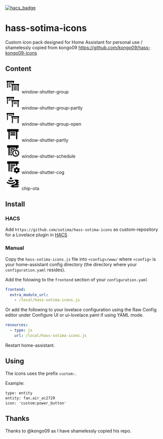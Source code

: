 [![hacs_badge](https://img.shields.io/badge/HACS-Custom-orange.svg)](https://github.com/custom-components/hacs)

# hass-sotima-icons

Custom icon pack designed for Home Assistant for personal use / shamelessly copied from kongo09 https://github.com/kongo09/hass-kongo09-icons

## Content

![Preview](./svg/window-shutter-group.svg) window-shutter-group<br />
![Preview](./svg/window-shutter-group-partly.svg) window-shutter-group-partly<br />
![Preview](./svg/window-shutter-group-open.svg) window-shutter-group-open<br />
![Preview](./svg/window-shutter-partly.svg) window-shutter-partly<br />
![Preview](./svg/window-shutter-schedule.svg) window-shutter-schedule<br />
![Preview](./svg/window-shutter-cog.svg) window-shutter-cog<br />
![Preview](./svg/chip-ota.svg) chip-ota<br />


## Install

### HACS
Add `https://github.com/sotima/hass-sotima-icons` as custom-repository for a Lovelace plugin in [HACS](https://hacs.xyz/docs/faq/custom_repositories/)

### Manual
Copy the `hass-sotima-icons.js` file into `<config>/www/` where `<config>` is your home-assistant config directory (the directory where your `configuration.yaml` resides).

Add the folowing to the `frontend` section of your `configuration.yaml`

```yaml
frontend:
  extra_module_url:
    - /local/hass-sotima-icons.js
```

Or add the following to your lovelace configuration using the Raw Config editor under Configure UI or ui-lovelace.yaml if using YAML mode.

```yaml
resources:
  - type: js
    url: /local/hass-sotima-icons.js
```

Restart home-assistant.

## Using
The icons uses the prefix `custom:`.

Example:

```
type: entity
entity: fan.air_ac2729
icon: 'custom:power_button'
```

## Thanks
Thanks to @kongo09 as I have shamelessly copied his repo.
